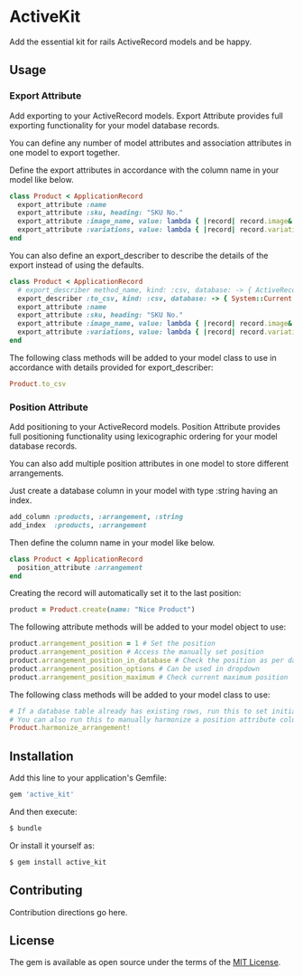 # ActiveKit
Add the essential kit for rails ActiveRecord models and be happy.

## Usage

### Export Attribute

Add exporting to your ActiveRecord models.
Export Attribute provides full exporting functionality for your model database records.

You can define any number of model attributes and association attributes in one model to export together.

Define the export attributes in accordance with the column name in your model like below.
```ruby
class Product < ApplicationRecord
  export_attribute :name
  export_attribute :sku, heading: "SKU No."
  export_attribute :image_name, value: lambda { |record| record.image&.name }, includes: :image
  export_attribute :variations, value: lambda { |record| record.variations }, includes: :variations, attributes: [:name, :price, discount_value: { heading: "Discount" }]
end
```

You can also define an export_describer to describe the details of the export instead of using the defaults.
```ruby
class Product < ApplicationRecord
  # export_describer method_name, kind: :csv, database: -> { ActiveRecord::Base.connection_db_config.database }
  export_describer :to_csv, kind: :csv, database: -> { System::Current.tenant.database }
  export_attribute :name
  export_attribute :sku, heading: "SKU No."
  export_attribute :image_name, value: lambda { |record| record.image&.name }, includes: :image
  export_attribute :variations, value: lambda { |record| record.variations }, includes: :variations, attributes: [:name, :price, discount_value: { heading: "Discount" }]
end
```

The following class methods will be added to your model class to use in accordance with details provided for export_describer:
```ruby
Product.to_csv
```

### Position Attribute

Add positioning to your ActiveRecord models.
Position Attribute provides full positioning functionality using lexicographic ordering for your model database records.

You can also add multiple position attributes in one model to store different arrangements.

Just create a database column in your model with type :string having an index.
```ruby
add_column :products, :arrangement, :string
add_index  :products, :arrangement
```

Then define the column name in your model like below.
```ruby
class Product < ApplicationRecord
  position_attribute :arrangement
end
```

Creating the record will automatically set it to the last position:
```ruby
product = Product.create(name: "Nice Product")
```

The following attribute methods will be added to your model object to use:
```ruby
product.arrangement_position = 1 # Set the position
product.arrangement_position # Access the manually set position
product.arrangement_position_in_database # Check the position as per database
product.arrangement_position_options # Can be used in dropdown
product.arrangement_position_maximum # Check current maximum position
```

The following class methods will be added to your model class to use:
```ruby
# If a database table already has existing rows, run this to set initial values.
# You can also run this to manually harmonize a position attribute column.
Product.harmonize_arrangement!
```

## Installation
Add this line to your application's Gemfile:

```ruby
gem 'active_kit'
```

And then execute:
```bash
$ bundle
```

Or install it yourself as:
```bash
$ gem install active_kit
```

## Contributing
Contribution directions go here.

## License
The gem is available as open source under the terms of the [MIT License](https://opensource.org/licenses/MIT).
